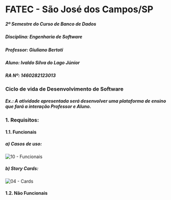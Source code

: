 # FATEC - São José dos Campos/SP
##### 2º Semestre do Curso de Banco de Dados
##### Disciplina: Engenharia de Software
##### Professor: Giuliano Bertoti
##### Aluno: Ivaldo Silva do Lago Júnior
##### RA Nº: 1460282123013

### Ciclo de vida de Desenvolvimento de Software
##### Ex.: A atividade apresentada será desenvolver uma plataforma de ensino que fará a interação Professor e Aluno.

### 1. Requisitos:
#### 1.1. Funcionais
##### a) Casos de uso:
![10 - Funcionais](https://user-images.githubusercontent.com/20825226/172966809-796af746-670e-4818-95b2-ef48edb431d6.JPG)

##### b) Story Cards:
![04 - Cards](https://user-images.githubusercontent.com/20825226/172967101-5f81db10-f931-4ba9-9957-cbb2cfe82d70.jpg)

#### 1.2. Não Funcionais
